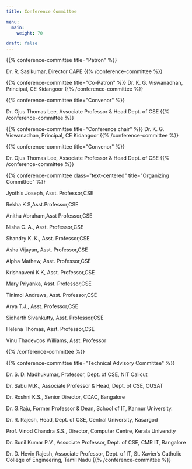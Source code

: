 ```yaml
---
title: Conference Committee

menu:
  main:
    weight: 70

draft: false    
---
```



<section class="conference-committe-members">
{{% conference-committee title="Patron" %}}


<!-- TODO: filter and search -->
Dr. R. Sasikumar, 
Director CAPE
{{% /conference-committee %}}

{{% conference-committee title="Co-Patron" %}}
Dr. K. G. Viswanadhan, 
Principal,
CE Kidangoor
{{% /conference-committee %}}

{{% conference-committee title="Convenor" %}}

Dr. Ojus Thomas Lee,
Associate Professor & Head
Dept. of CSE
{{% /conference-committee %}}



{{% conference-committee title="Conference chair" %}}
Dr. K. G. Viswanadhan, 
Principal,
CE Kidangoor
{{% /conference-committee %}}

{{% conference-committee title="Convenor" %}}

Dr. Ojus Thomas Lee,
Associate Professor & Head
Dept. of CSE
{{% /conference-committee %}}

{{% conference-committee class="text-centered" title="Organizing Committee" %}}

<p>Jyothis Joseph, Asst. Professor,CSE</p>
<p>Rekha K S,Asst.Professor,CSE</p>
<p>Anitha Abraham,Asst Professor,CSE</p>
<p>Nisha C. A., Asst. Professor,CSE</p>
<p>Shandry K. K., Asst. Professor,CSE</p>
<p>Asha Vijayan, Asst. Professor,CSE</p>
<p>Alpha Mathew, Asst. Professor,CSE</p>
<p>Krishnaveni K.K, Asst. Professor,CSE</p>
<p>Mary Priyanka, Asst. Professor,CSE</p>
<p>Tinimol Andrews, Asst. Professor,CSE</p>
<p>Arya T.J., Asst. Professor,CSE</p>
<p>Sidharth Sivankutty, Asst. Professor,CSE</p>
<p>Helena Thomas, Asst. Professor,CSE</p>
<p>Vinu Thadevoos Williams, Asst. Professor</p>
{{% /conference-committee %}}

{{% conference-committee title="Technical Advisory Committee" %}}
<p>Dr. S. D. Madhukumar, Professor, Dept. of CSE, NIT Calicut
<p>Dr. Sabu M.K., Associate Professor & Head, Dept. of CSE, CUSAT
<p>Dr. Roshni K.S., Senior Director, CDAC, Bangalore
<p>Dr. G.Raju, Former Professor & Dean, School of IT, Kannur University.
<p>Dr. R. Rajesh, Head, Dept. of CSE, Central University, Kasargod
<p>Prof. Vinod Chandra S.S., Director, Computer Centre, Kerala University
<p>Dr. Sunil Kumar P.V., Associate Professor, Dept. of CSE, CMR IT, Bangalore
<p>Dr. D. Hevin Rajesh, Associate Professor, Dept. of IT, St. Xavier’s Catholic College of 
Engineering, Tamil Nadu
{{% /conference-committee %}}
</section>